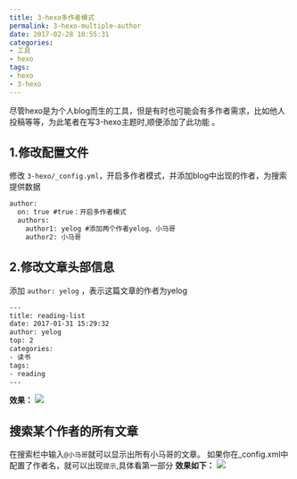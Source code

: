 ```yaml
---
title: 3-hexo多作者模式
permalink: 3-hexo-multiple-author
date: 2017-02-28 10:55:31
categories:
- 工具
- hexo
tags:
- hexo
- 3-hexo
---
```

尽管hexo是为个人blog而生的工具，但是有时也可能会有多作者需求，比如他人投稿等等，为此笔者在写3-hexo主题时,顺便添加了此功能 。

## 1.修改配置文件
修改 `3-hexo/_config.yml`，开启多作者模式，并添加blog中出现的作者，为搜索提供数据
```xml
author:
  on: true #true：开启多作者模式
  authors:
    author1: yelog #添加两个作者yelog、小马哥
    author2: 小马哥
```

## 2.修改文章头部信息
添加 `author: yelog` ，表示这篇文章的作者为yelog
```xml
---
title: reading-list
date: 2017-01-31 15:29:32
author: yelog
top: 2
categories:
- 读书
tags:
- reading
---
```
**效果：**
![](http://img.saodiyang.com/Fjq0M7pBzl6fsnC3ivpqMsdLdXc0.png)

## 搜索某个作者的所有文章
在搜索栏中输入`@小马哥`就可以显示出所有小马哥的文章。
如果你在_config.xml中配置了作者名，就可以出现`提示`,具体看第一部分
**效果如下：**
![](http://img.saodiyang.com/Fm2PK5W9Rd6ojYq055zZoWcbioAn.gif)
